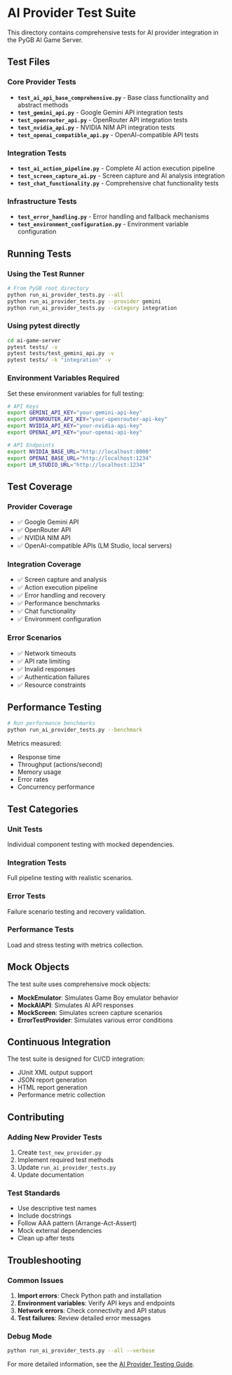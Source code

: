 # AI Provider Test Suite

This directory contains comprehensive tests for AI provider integration in the PyGB AI Game Server.

## Test Files

### Core Provider Tests
- **`test_ai_api_base_comprehensive.py`** - Base class functionality and abstract methods
- **`test_gemini_api.py`** - Google Gemini API integration tests
- **`test_openrouter_api.py`** - OpenRouter API integration tests
- **`test_nvidia_api.py`** - NVIDIA NIM API integration tests
- **`test_openai_compatible_api.py`** - OpenAI-compatible API tests

### Integration Tests
- **`test_ai_action_pipeline.py`** - Complete AI action execution pipeline
- **`test_screen_capture_ai.py`** - Screen capture and AI analysis integration
- **`test_chat_functionality.py`** - Comprehensive chat functionality tests

### Infrastructure Tests
- **`test_error_handling.py`** - Error handling and fallback mechanisms
- **`test_environment_configuration.py`** - Environment variable configuration

## Running Tests

### Using the Test Runner
```bash
# From PyGB root directory
python run_ai_provider_tests.py --all
python run_ai_provider_tests.py --provider gemini
python run_ai_provider_tests.py --category integration
```

### Using pytest directly
```bash
cd ai-game-server
pytest tests/ -v
pytest tests/test_gemini_api.py -v
pytest tests/ -k "integration" -v
```

### Environment Variables Required

Set these environment variables for full testing:

```bash
# API Keys
export GEMINI_API_KEY="your-gemini-api-key"
export OPENROUTER_API_KEY="your-openrouter-api-key"
export NVIDIA_API_KEY="your-nvidia-api-key"
export OPENAI_API_KEY="your-openai-api-key"

# API Endpoints
export NVIDIA_BASE_URL="http://localhost:8000"
export OPENAI_BASE_URL="http://localhost:1234"
export LM_STUDIO_URL="http://localhost:1234"
```

## Test Coverage

### Provider Coverage
- ✅ Google Gemini API
- ✅ OpenRouter API
- ✅ NVIDIA NIM API
- ✅ OpenAI-compatible APIs (LM Studio, local servers)

### Integration Coverage
- ✅ Screen capture and analysis
- ✅ Action execution pipeline
- ✅ Error handling and recovery
- ✅ Performance benchmarks
- ✅ Chat functionality
- ✅ Environment configuration

### Error Scenarios
- ✅ Network timeouts
- ✅ API rate limiting
- ✅ Invalid responses
- ✅ Authentication failures
- ✅ Resource constraints

## Performance Testing

```bash
# Run performance benchmarks
python run_ai_provider_tests.py --benchmark
```

Metrics measured:
- Response time
- Throughput (actions/second)
- Memory usage
- Error rates
- Concurrency performance

## Test Categories

### Unit Tests
Individual component testing with mocked dependencies.

### Integration Tests
Full pipeline testing with realistic scenarios.

### Error Tests
Failure scenario testing and recovery validation.

### Performance Tests
Load and stress testing with metrics collection.

## Mock Objects

The test suite uses comprehensive mock objects:
- **MockEmulator**: Simulates Game Boy emulator behavior
- **MockAIAPI**: Simulates AI API responses
- **MockScreen**: Simulates screen capture scenarios
- **ErrorTestProvider**: Simulates various error conditions

## Continuous Integration

The test suite is designed for CI/CD integration:
- JUnit XML output support
- JSON report generation
- HTML report generation
- Performance metric collection

## Contributing

### Adding New Provider Tests
1. Create `test_new_provider.py`
2. Implement required test methods
3. Update `run_ai_provider_tests.py`
4. Update documentation

### Test Standards
- Use descriptive test names
- Include docstrings
- Follow AAA pattern (Arrange-Act-Assert)
- Mock external dependencies
- Clean up after tests

## Troubleshooting

### Common Issues
1. **Import errors**: Check Python path and installation
2. **Environment variables**: Verify API keys and endpoints
3. **Network errors**: Check connectivity and API status
4. **Test failures**: Review detailed error messages

### Debug Mode
```bash
python run_ai_provider_tests.py --all --verbose
```

For more detailed information, see the [AI Provider Testing Guide](../../AI_PROVIDER_TESTING_GUIDE.md).